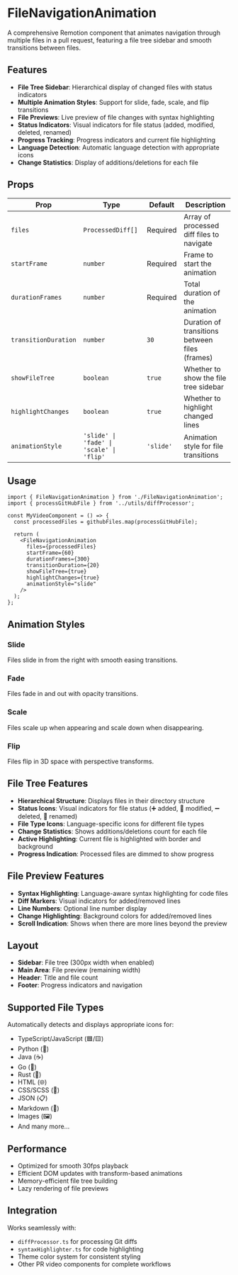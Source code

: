 # FileNavigationAnimation

A comprehensive Remotion component that animates navigation through multiple files in a pull request, featuring a file tree sidebar and smooth transitions between files.

## Features

- **File Tree Sidebar**: Hierarchical display of changed files with status indicators
- **Multiple Animation Styles**: Support for slide, fade, scale, and flip transitions
- **File Previews**: Live preview of file changes with syntax highlighting
- **Status Indicators**: Visual indicators for file status (added, modified, deleted, renamed)
- **Progress Tracking**: Progress indicators and current file highlighting
- **Language Detection**: Automatic language detection with appropriate icons
- **Change Statistics**: Display of additions/deletions for each file

## Props

| Prop | Type | Default | Description |
|------|------|---------|-------------|
| `files` | `ProcessedDiff[]` | Required | Array of processed diff files to navigate |
| `startFrame` | `number` | Required | Frame to start the animation |
| `durationFrames` | `number` | Required | Total duration of the animation |
| `transitionDuration` | `number` | `30` | Duration of transitions between files (frames) |
| `showFileTree` | `boolean` | `true` | Whether to show the file tree sidebar |
| `highlightChanges` | `boolean` | `true` | Whether to highlight changed lines |
| `animationStyle` | `'slide' \| 'fade' \| 'scale' \| 'flip'` | `'slide'` | Animation style for file transitions |

## Usage

```tsx
import { FileNavigationAnimation } from './FileNavigationAnimation';
import { processGitHubFile } from '../utils/diffProcessor';

const MyVideoComponent = () => {
  const processedFiles = githubFiles.map(processGitHubFile);
  
  return (
    <FileNavigationAnimation
      files={processedFiles}
      startFrame={60}
      durationFrames={300}
      transitionDuration={20}
      showFileTree={true}
      highlightChanges={true}
      animationStyle="slide"
    />
  );
};
```

## Animation Styles

### Slide
Files slide in from the right with smooth easing transitions.

### Fade
Files fade in and out with opacity transitions.

### Scale
Files scale up when appearing and scale down when disappearing.

### Flip
Files flip in 3D space with perspective transforms.

## File Tree Features

- **Hierarchical Structure**: Displays files in their directory structure
- **Status Icons**: Visual indicators for file status (➕ added, 📝 modified, ➖ deleted, 🔄 renamed)
- **File Type Icons**: Language-specific icons for different file types
- **Change Statistics**: Shows additions/deletions count for each file
- **Active Highlighting**: Current file is highlighted with border and background
- **Progress Indication**: Processed files are dimmed to show progress

## File Preview Features

- **Syntax Highlighting**: Language-aware syntax highlighting for code files
- **Diff Markers**: Visual indicators for added/removed lines
- **Line Numbers**: Optional line number display
- **Change Highlighting**: Background colors for added/removed lines
- **Scroll Indication**: Shows when there are more lines beyond the preview

## Layout

- **Sidebar**: File tree (300px width when enabled)
- **Main Area**: File preview (remaining width)
- **Header**: Title and file count
- **Footer**: Progress indicators and navigation

## Supported File Types

Automatically detects and displays appropriate icons for:
- TypeScript/JavaScript (🟦/🟨)
- Python (🐍)
- Java (☕)
- Go (🐹)
- Rust (🦀)
- HTML (🌐)
- CSS/SCSS (🎨)
- JSON (📋)
- Markdown (📝)
- Images (🖼️)
- And many more...

## Performance

- Optimized for smooth 30fps playback
- Efficient DOM updates with transform-based animations
- Memory-efficient file tree building
- Lazy rendering of file previews

## Integration

Works seamlessly with:
- `diffProcessor.ts` for processing Git diffs
- `syntaxHighlighter.ts` for code highlighting
- Theme color system for consistent styling
- Other PR video components for complete workflows